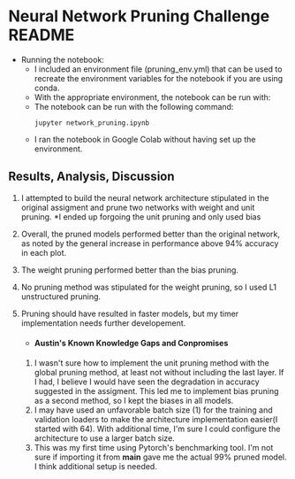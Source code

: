 # Neural Network Pruning Challenge README

- Running the notebook:
    - I included an environment file (pruning_env.yml) that can be used to recreate the environment variables for the notebook if you are using conda.
    - With the appropriate environment, the notebook can be run with:
    - The notebook can be run with the following command:
        ```
        jupyter network_pruning.ipynb
        ```
    - I ran the notebook in Google Colab without having set up the environment.



 ## Results, Analysis, Discussion

1. I attempted to build the neural network architecture stipulated in the original assigment and prune two networks with weight and unit pruning. *I ended up forgoing the unit pruning and only used bias 
2. Overall, the pruned models performed better than the original network, as noted by the general increase in performance above 94% accuracy in each plot. 
3. The weight pruning performed better than the bias pruning.
4. No pruning method was stipulated for the weight pruning, so I used L1 unstructured pruning.
5. Pruning should have resulted in faster models, but my timer implementation needs further developement.

   * #### Austin's Known Knowledge Gaps and Conpromises

    1. I wasn't sure how to implement the unit pruning method with the global pruning method, at least not without including the last layer. If I had, I believe I would have seen the degradation in accuracy suggested in the assigment. This led me to implement bias pruning as a second method, so I kept the biases in all models.
    2. I may have used an unfavorable batch size (1) for the training and validation loaders to make the architecture implementation easier(I started with 64). With additional time, I'm sure I could configure the architecture to use a larger batch size.
    3. This was my first time using Pytorch's benchmarking tool. I'm not sure if importing it from __main__ gave me the actual 99% pruned model. I think additional setup is needed.
